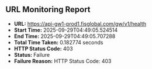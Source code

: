 ## URL Monitoring Report

- **URL:** https://api-gw1-prod1.fisglobal.com/gw/v1/health
- **Start Time:** 2025-09-29T04:49:05.524514
- **End Time:** 2025-09-29T04:49:05.707288
- **Total Time Taken:** 0.182774 seconds
- **HTTP Status Code:** 403
- **Status:** Failure
- **Failure Reason:** HTTP Status Code: 403
